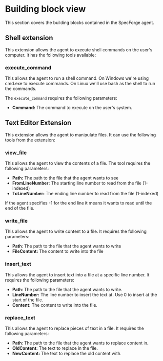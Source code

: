 # Building block view

This section covers the building blocks contained in the SpecForge agent.

## Shell extension

This extension allows the agent to execute shell commands on the user's computer.
It has the following tools available:

### execute_command

This allows the agent to run a shell command. On Windows we're using cmd.exe
to execute commands. On Linux we'll use bash as the shell to run the commands.

The `execute_command` requires the following parameters:

- **Command:** The command to execute on the user's system.

## Text Editor Extension

This extension allows the agent to manipulate files. It can use the following
tools from the extension:

### view_file

This allows the agent to view the contents of a file.
The tool requires the following parameters:

- **Path:** The path to the file that the agent wants to see
- **FromLineNumber:** The starting line number to read from the file (1-indexed)
- **ToLineNumber:** The ending line number to read from the file (1-indexed)

If the agent specifies -1 for the end line it means it wants to read until the
end of the file.

### write_file

This allows the agent to write content to a file. It requires the following
parameters:

- **Path**: The path to the file that the agent wants to write
- **FileContent:** The content to write into the file

### insert_text

This allows the agent to insert text into a file at a specific line number.
It requires the following parameters:

- **Path**: The path to the file that the agent wants to write.
- **LineNumber:** The line number to insert the text at. Use 0 to insert at the start of the file.
- **Content:** The content to write into the file.

### replace_text

This allows the agent to replace pieces of text in a file. It requires the following
parameters:

- **Path**: The path to the file that the agent wants to replace content in.
- **OldContent:** The text to replace in the file.
- **NewContent:** The text to replace the old content with.

